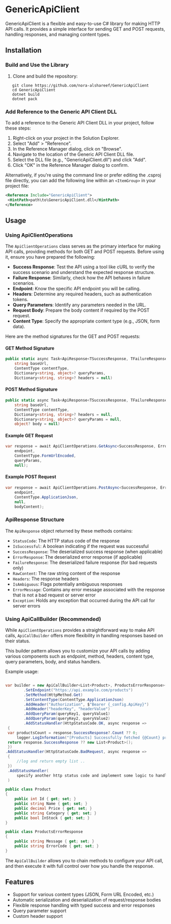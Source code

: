 # GenericApiClient

GenericApiClient is a flexible and easy-to-use C# library for making HTTP API calls. It provides a simple interface for
sending GET and POST requests, handling responses, and managing content types.

## Installation

### Build and Use the Library

1. Clone and build the repository:

```shell
   git clone https://github.com/nora-alshareef/GenericApiClient
   cd GenericApiClient
   dotnet build
   dotnet pack
```

### Add Reference to the Generic API Client DLL

To add a reference to the Generic API Client DLL in your project, follow these steps:

1. Right-click on your project in the Solution Explorer.
2. Select "Add" > "Reference".
3. In the Reference Manager dialog, click on "Browse".
4. Navigate to the location of the Generic API Client DLL file.
5. Select the DLL file (e.g., "GenericApiClient.dll") and click "Add".
6. Click "OK" in the Reference Manager dialog to confirm.

Alternatively, if you're using the command line or prefer editing the .csproj file directly, you can add the following
line within an `<ItemGroup>` in your project file:

```xml
<Reference Include="GenericApiClient">
 <HintPath>path\to\GenericApiClient.dll</HintPath>
</Reference>
```

## Usage

### Using ApiClientOperations

The `ApiClientOperations` class serves as the primary interface for making API calls, providing methods for both GET and
POST requests. Before using it, ensure you have prepared the following:

- **Success Response**: Test the API using a tool like cURL to verify the success scenario and understand the expected
  response structure.
- **Failure Response**: Similarly, check how the API behaves in failure scenarios.
- **Endpoint**: Know the specific API endpoint you will be calling.
- **Headers**: Determine any required headers, such as authentication tokens.
- **Query Parameters**: Identify any parameters needed in the URL.
- **Request Body**: Prepare the body content if required by the POST request.
- **Content Type**: Specify the appropriate content type (e.g., JSON, form data).

Here are the method signatures for the GET and POST requests:

#### GET Method Signature

```csharp
public static async Task<ApiResponse<TSuccessResponse, TFailureResponse>> GetAsync<TSuccessResponse, TFailureResponse>(
    string baseUrl,
    ContentType contentType,
    Dictionary<string, object>? queryParams,
    Dictionary<string, string>? headers = null)
```

#### POST Method Signature

```csharp
public static async Task<ApiResponse<TSuccessResponse, TFailureResponse>> PostAsync<TSuccessResponse, TFailureResponse>(
    string baseUrl,
    ContentType contentType,
    Dictionary<string, string>? headers = null,
    Dictionary<string, object>? queryParams = null,
    object? body = null)
```

#### Example GET Request

```csharp
var response = await ApiClientOperations.GetAsync<SuccessResponse, ErrorResponse>(
    endpoint,
    ContentType.FormUrlEncoded,
    queryParams,
    null);
```

#### Example POST Request

```csharp
var response = await ApiClientOperations.PostAsync<SuccessResponse, ErrorResponse>(
    endpoint,
    ContentType.ApplicationJson,
    null,
    bodyContent);
```

### ApiResponse Structure

The `ApiResponse` object returned by these methods contains:

- `StatusCode`: The HTTP status code of the response
- `IsSuccessful`: A boolean indicating if the request was successful
- `SuccessResponse`: The deserialized success response (when applicable)
- `ErrorResponse`: The deserialized error response (if applicable)
- `FailureResponse`: The deserialized failure response (for bad requests only)
- `RawContent`: The raw string content of the response
- `Headers`: The response headers
- `IsAmbiguous`: Flags potentially ambiguous responses
- `ErrorMessage`: Contains any error message associated with the response that is not a bad request or server error
- `Exception`: Holds any exception that occurred during the API call for server errors

### Using ApiCallBuilder (Recommended)

While `ApiClientOperations` provides a straightforward way to make API calls, `ApiCallBuilder` offers more flexibility
in handling responses based on their status.

This builder pattern allows you to customize your API calls by adding various components such as endpoint, method,
headers, content type, query parameters, body, and status handlers.

Example usage:

```csharp

var builder = new ApiCallBuilder<List<Product>, ProductsErrorResponse>()()
        .SetEndpoint("https://api.example.com/products")
        .SetMethod(HttpMethod.Get)
        .SetContentType(ContentType.ApplicationJson)
        .AddHeader("Authorization", $"Bearer {_config.ApiKey}")
        .AddHeader("headerKey", "headerValue")
        .AddQueryParam(queryKey1, queryValue1)
        .AddQueryParam(queryKey2, queryValue2)
        .AddStatusHandler(HttpStatusCode.OK, async response =>
 {
 var productsCount = response.SuccessResponse?.Count ?? 0;
     logger.LogInformation("[Products] Successfully fetched {@Count} products", productsCount);
 return response.SuccessResponse ?? new List<Product>();
 })
.AddStatusHandler(HttpStatusCode.BadRequest, async response =>
 { 
     //log and return empty list ..
 })
 .AddStatusHandler(
     specify another http status code and implement some logic to handle it.
 )

public class Product
{
    public int Id { get; set; }
    public string Name { get; set; }
    public decimal Price { get; set; }
    public string Category { get; set; }
    public bool InStock { get; set; }
}

public class ProductsErrorResponse
{
    public string Message { get; set; }
    public string ErrorCode { get; set; }
}
```

The `ApiCallBuilder` allows you to chain methods to configure your API call, and then execute it with full control over
how you handle the response.

## Features

- Support for various content types (JSON, Form URL Encoded, etc.)
- Automatic serialization and deserialization of request/response bodies
- Flexible response handling with typed success and error responses
- Query parameter support
- Custom header support
